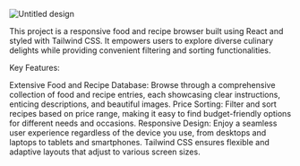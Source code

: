 ![Untitled design](https://user-images.githubusercontent.com/65420004/180659905-25df4a63-6f62-4a09-85a5-86803d7796b2.jpg)


This project is a responsive food and recipe browser built using React and styled with Tailwind CSS. It empowers users to explore diverse culinary delights while providing convenient filtering and sorting functionalities.

Key Features:

Extensive Food and Recipe Database: Browse through a comprehensive collection of food and recipe entries, each showcasing clear instructions, enticing descriptions, and beautiful images.
Price Sorting: Filter and sort recipes based on price range, making it easy to find budget-friendly options for different needs and occasions.
Responsive Design: Enjoy a seamless user experience regardless of the device you use, from desktops and laptops to tablets and smartphones. Tailwind CSS ensures flexible and adaptive layouts that adjust to various screen sizes.
